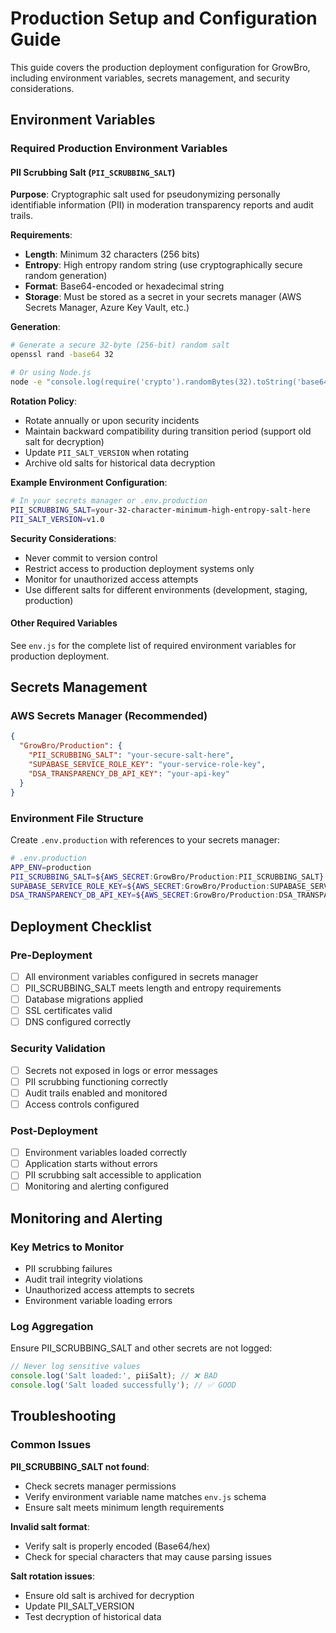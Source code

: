# Production Setup and Configuration Guide

This guide covers the production deployment configuration for GrowBro, including environment variables, secrets management, and security considerations.

## Environment Variables

### Required Production Environment Variables

#### PII Scrubbing Salt (`PII_SCRUBBING_SALT`)

**Purpose**: Cryptographic salt used for pseudonymizing personally identifiable information (PII) in moderation transparency reports and audit trails.

**Requirements**:

- **Length**: Minimum 32 characters (256 bits)
- **Entropy**: High entropy random string (use cryptographically secure random generation)
- **Format**: Base64-encoded or hexadecimal string
- **Storage**: Must be stored as a secret in your secrets manager (AWS Secrets Manager, Azure Key Vault, etc.)

**Generation**:

```bash
# Generate a secure 32-byte (256-bit) random salt
openssl rand -base64 32

# Or using Node.js
node -e "console.log(require('crypto').randomBytes(32).toString('base64'))"
```

**Rotation Policy**:

- Rotate annually or upon security incidents
- Maintain backward compatibility during transition period (support old salt for decryption)
- Update `PII_SALT_VERSION` when rotating
- Archive old salts for historical data decryption

**Example Environment Configuration**:

```bash
# In your secrets manager or .env.production
PII_SCRUBBING_SALT=your-32-character-minimum-high-entropy-salt-here
PII_SALT_VERSION=v1.0
```

**Security Considerations**:

- Never commit to version control
- Restrict access to production deployment systems only
- Monitor for unauthorized access attempts
- Use different salts for different environments (development, staging, production)

#### Other Required Variables

See `env.js` for the complete list of required environment variables for production deployment.

## Secrets Management

### AWS Secrets Manager (Recommended)

```json
{
  "GrowBro/Production": {
    "PII_SCRUBBING_SALT": "your-secure-salt-here",
    "SUPABASE_SERVICE_ROLE_KEY": "your-service-role-key",
    "DSA_TRANSPARENCY_DB_API_KEY": "your-api-key"
  }
}
```

### Environment File Structure

Create `.env.production` with references to your secrets manager:

```bash
# .env.production
APP_ENV=production
PII_SCRUBBING_SALT=${AWS_SECRET:GrowBro/Production:PII_SCRUBBING_SALT}
SUPABASE_SERVICE_ROLE_KEY=${AWS_SECRET:GrowBro/Production:SUPABASE_SERVICE_ROLE_KEY}
DSA_TRANSPARENCY_DB_API_KEY=${AWS_SECRET:GrowBro/Production:DSA_TRANSPARENCY_DB_API_KEY}
```

## Deployment Checklist

### Pre-Deployment

- [ ] All environment variables configured in secrets manager
- [ ] PII_SCRUBBING_SALT meets length and entropy requirements
- [ ] Database migrations applied
- [ ] SSL certificates valid
- [ ] DNS configured correctly

### Security Validation

- [ ] Secrets not exposed in logs or error messages
- [ ] PII scrubbing functioning correctly
- [ ] Audit trails enabled and monitored
- [ ] Access controls configured

### Post-Deployment

- [ ] Environment variables loaded correctly
- [ ] Application starts without errors
- [ ] PII scrubbing salt accessible to application
- [ ] Monitoring and alerting configured

## Monitoring and Alerting

### Key Metrics to Monitor

- PII scrubbing failures
- Audit trail integrity violations
- Unauthorized access attempts to secrets
- Environment variable loading errors

### Log Aggregation

Ensure PII_SCRUBBING_SALT and other secrets are not logged:

```javascript
// Never log sensitive values
console.log('Salt loaded:', piiSalt); // ❌ BAD
console.log('Salt loaded successfully'); // ✅ GOOD
```

## Troubleshooting

### Common Issues

**PII_SCRUBBING_SALT not found**:

- Check secrets manager permissions
- Verify environment variable name matches `env.js` schema
- Ensure salt meets minimum length requirements

**Invalid salt format**:

- Verify salt is properly encoded (Base64/hex)
- Check for special characters that may cause parsing issues

**Salt rotation issues**:

- Ensure old salt is archived for decryption
- Update PII_SALT_VERSION
- Test decryption of historical data
